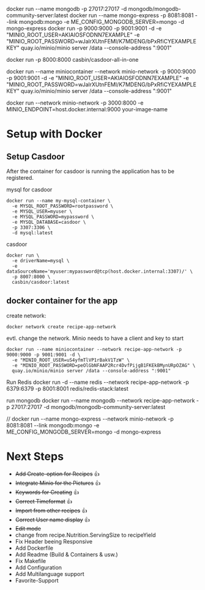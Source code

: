 docker run --name mongodb -p 27017:27017 -d mongodb/mongodb-community-server:latest
docker run --name mongo-express -p 8081:8081 --link mongodb:mongo -e ME_CONFIG_MONGODB_SERVER=mongo -d mongo-express
docker run -p 9000:9000 -p 9001:9001 -d -e "MINIO_ROOT_USER=AKIAIOSFODNN7EXAMPLE" -e "MINIO_ROOT_PASSWORD=wJalrXUtnFEMI/K7MDENG/bPxRfiCYEXAMPLEKEY" quay.io/minio/minio server /data --console-address ":9001"

docker run -p 8000:8000 casbin/casdoor-all-in-one   



docker run --name miniocontainer --network minio-network -p 9000:9000 -p 9001:9001 -d -e "MINIO_ROOT_USER=AKIAIOSFODNN7EXAMPLE" -e "MINIO_ROOT_PASSWORD=wJalrXUtnFEMI/K7MDENG/bPxRfiCYEXAMPLEKEY" quay.io/minio/minio server /data --console-address ":9001"


docker run --network minio-network -p 3000:8000 -e MINIO_ENDPOINT=host.docker.internal:9000 your-image-name



# Setup with Docker
## Setup Casdoor

After the container for casdoor is running the application has to be registered.

mysql for casdoor
```
docker run --name my-mysql-container \
  -e MYSQL_ROOT_PASSWORD=rootpassword \
  -e MYSQL_USER=myuser \
  -e MYSQL_PASSWORD=mypassword \
  -e MYSQL_DATABASE=casdoor \
  -p 3307:3306 \
  -d mysql:latest
```

casdoor
```
docker run \
  -e driverName=mysql \
  -e dataSourceName='myuser:mypassword@tcp(host.docker.internal:3307)/' \
  -p 8007:8000 \
  casbin/casdoor:latest
```

## docker container for the app

create network:
```docker
docker network create recipe-app-network
```

evtl. change the network.
Minio needs to have a client and key to start
```
docker run --name miniocontainer --network recipe-app-network -p 9000:9000 -p 9001:9001 -d \
  -e "MINIO_ROOT_USER=uS4yfmTlVP1rBakV1TzW" \
  -e "MINIO_ROOT_PASSWORD=peOlGbNFAAP2Rcr4DvfPijgB1FKEkBMynURpOZAG" \
  quay.io/minio/minio server /data --console-address ":9001"
```

Run Redis
docker run -d --name redis --network recipe-app-network -p 6379:6379 -p 8001:8001 redis/redis-stack:latest

run mongodb
docker run --name mongodb --network recipe-app-network -p 27017:27017 -d mongodb/mongodb-community-server:latest

// docker run --name mongo-express --network minio-network -p 8081:8081 --link mongodb:mongo -e ME_CONFIG_MONGODB_SERVER=mongo -d mongo-express



# Next Steps

* ~~Add Create-option for Recipes~~ 👍
* ~~Integrate Minio for the Pictures~~ 👍
* ~~Keywords for Creating~~ 👍
* ~~Correct Timeformat~~ 👍
* ~~Import from other recipes~~ 👍
* ~~Correct User name display~~ 👍
* ~~Edit mode~~
* change from recipe.Nutrition.ServingSize to recipeYield
* Fix Header beeing Responsive
* Add Dockerfile
* Add Readme (Build & Containers & usw.)
* Fix Makefile
* Add Configuration
* Add Multilanguage support
* Favorite-Support